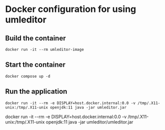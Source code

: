 # Docker configuration for using umleditor

## Build the container

`docker run -it --rm umleditor-image`

## Start the container

`docker compose up -d`

## Run the application

`docker run -it --rm -e DISPLAY=host.docker.internal:0.0 -v /tmp/.X11-unix:/tmp/.X11-unix openjdk:11 java -jar umleditor.jar`

docker run -it --rm -e DISPLAY=host.docker.internal:0.0 -v /tmp/.X11-unix:/tmp/.X11-unix openjdk:11 java -jar umleditor/umleditor.jar